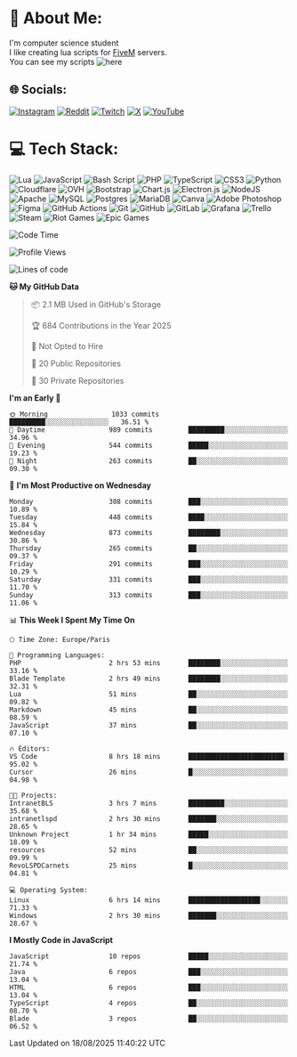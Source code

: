# 💫 About Me:
I'm computer science student
<br>I like creating lua scripts for <a href="https://fivem.net" target="_blank">FiveM</a> servers.
<br>You can see my scripts ![here](https://github.com/yazouv?tab=repositories&q=&type=&language=lua&sort=)


## 🌐 Socials:
[![Instagram](https://img.shields.io/badge/Instagram-%23E4405F.svg?logo=Instagram&logoColor=white)](https://instagram.com/yazouv) [![Reddit](https://img.shields.io/badge/Reddit-%23FF4500.svg?logo=Reddit&logoColor=white)](https://reddit.com/user/yazouv) [![Twitch](https://img.shields.io/badge/Twitch-%239146FF.svg?logo=Twitch&logoColor=white)](https://twitch.tv/yazouv) [![X](https://img.shields.io/badge/X-black.svg?logo=X&logoColor=white)](https://x.com/yazouv) [![YouTube](https://img.shields.io/badge/YouTube-%23FF0000.svg?logo=YouTube&logoColor=white)](https://youtube.com/@@yazouv) 

# 💻 Tech Stack:
![Lua](https://img.shields.io/badge/lua-%232C2D72.svg?style=for-the-badge&logo=lua&logoColor=white) ![JavaScript](https://img.shields.io/badge/javascript-%23323330.svg?style=for-the-badge&logo=javascript&logoColor=%23F7DF1E) ![Bash Script](https://img.shields.io/badge/bash_script-%23121011.svg?style=for-the-badge&logo=gnu-bash&logoColor=white) ![PHP](https://img.shields.io/badge/php-%23777BB4.svg?style=for-the-badge&logo=php&logoColor=white) ![TypeScript](https://img.shields.io/badge/typescript-%23007ACC.svg?style=for-the-badge&logo=typescript&logoColor=white) ![CSS3](https://img.shields.io/badge/css3-%231572B6.svg?style=for-the-badge&logo=css3&logoColor=white) ![Python](https://img.shields.io/badge/python-3670A0?style=for-the-badge&logo=python&logoColor=ffdd54) ![Cloudflare](https://img.shields.io/badge/Cloudflare-F38020?style=for-the-badge&logo=Cloudflare&logoColor=white) ![OVH](https://img.shields.io/badge/ovh-%23123F6D.svg?style=for-the-badge&logo=ovh&logoColor=#123F6D) ![Bootstrap](https://img.shields.io/badge/bootstrap-%238511FA.svg?style=for-the-badge&logo=bootstrap&logoColor=white) ![Chart.js](https://img.shields.io/badge/chart.js-F5788D.svg?style=for-the-badge&logo=chart.js&logoColor=white) ![Electron.js](https://img.shields.io/badge/Electron-191970?style=for-the-badge&logo=Electron&logoColor=white) ![NodeJS](https://img.shields.io/badge/node.js-6DA55F?style=for-the-badge&logo=node.js&logoColor=white) ![Apache](https://img.shields.io/badge/apache-%23D42029.svg?style=for-the-badge&logo=apache&logoColor=white) ![MySQL](https://img.shields.io/badge/mysql-4479A1.svg?style=for-the-badge&logo=mysql&logoColor=white) ![Postgres](https://img.shields.io/badge/postgres-%23316192.svg?style=for-the-badge&logo=postgresql&logoColor=white) ![MariaDB](https://img.shields.io/badge/MariaDB-003545?style=for-the-badge&logo=mariadb&logoColor=white) ![Canva](https://img.shields.io/badge/Canva-%2300C4CC.svg?style=for-the-badge&logo=Canva&logoColor=white) ![Adobe Photoshop](https://img.shields.io/badge/adobe%20photoshop-%2331A8FF.svg?style=for-the-badge&logo=adobe%20photoshop&logoColor=white) ![Figma](https://img.shields.io/badge/figma-%23F24E1E.svg?style=for-the-badge&logo=figma&logoColor=white) ![GitHub Actions](https://img.shields.io/badge/github%20actions-%232671E5.svg?style=for-the-badge&logo=githubactions&logoColor=white) ![Git](https://img.shields.io/badge/git-%23F05033.svg?style=for-the-badge&logo=git&logoColor=white) ![GitHub](https://img.shields.io/badge/github-%23121011.svg?style=for-the-badge&logo=github&logoColor=white) ![GitLab](https://img.shields.io/badge/gitlab-%23181717.svg?style=for-the-badge&logo=gitlab&logoColor=white) ![Grafana](https://img.shields.io/badge/grafana-%23F46800.svg?style=for-the-badge&logo=grafana&logoColor=white) ![Trello](https://img.shields.io/badge/Trello-%23026AA7.svg?style=for-the-badge&logo=Trello&logoColor=white) ![Steam](https://img.shields.io/badge/steam-%23000000.svg?style=for-the-badge&logo=steam&logoColor=white) ![Riot Games](https://img.shields.io/badge/riotgames-D32936.svg?style=for-the-badge&logo=riotgames&logoColor=white) ![Epic Games](https://img.shields.io/badge/epicgames-%23313131.svg?style=for-the-badge&logo=epicgames&logoColor=white)
 
<!--START_SECTION:waka-->
![Code Time](http://img.shields.io/badge/Code%20Time-1%2C508%20hrs%202%20mins-blue)

![Profile Views](http://img.shields.io/badge/Profile%20Views-0-blue)

![Lines of code](https://img.shields.io/badge/From%20Hello%20World%20I%27ve%20Written-28.3%20million%20lines%20of%20code-blue)

**🐱 My GitHub Data** 

> 📦 2.1 MB Used in GitHub's Storage 
 > 
> 🏆 684 Contributions in the Year 2025
 > 
> 🚫 Not Opted to Hire
 > 
> 📜 20 Public Repositories 
 > 
> 🔑 30 Private Repositories 
 > 
**I'm an Early 🐤** 

```text
🌞 Morning                1033 commits        █████████░░░░░░░░░░░░░░░░   36.51 % 
🌆 Daytime                989 commits         █████████░░░░░░░░░░░░░░░░   34.96 % 
🌃 Evening                544 commits         █████░░░░░░░░░░░░░░░░░░░░   19.23 % 
🌙 Night                  263 commits         ██░░░░░░░░░░░░░░░░░░░░░░░   09.30 % 
```
📅 **I'm Most Productive on Wednesday** 

```text
Monday                   308 commits         ███░░░░░░░░░░░░░░░░░░░░░░   10.89 % 
Tuesday                  448 commits         ████░░░░░░░░░░░░░░░░░░░░░   15.84 % 
Wednesday                873 commits         ████████░░░░░░░░░░░░░░░░░   30.86 % 
Thursday                 265 commits         ██░░░░░░░░░░░░░░░░░░░░░░░   09.37 % 
Friday                   291 commits         ███░░░░░░░░░░░░░░░░░░░░░░   10.29 % 
Saturday                 331 commits         ███░░░░░░░░░░░░░░░░░░░░░░   11.70 % 
Sunday                   313 commits         ███░░░░░░░░░░░░░░░░░░░░░░   11.06 % 
```


📊 **This Week I Spent My Time On** 

```text
🕑︎ Time Zone: Europe/Paris

💬 Programming Languages: 
PHP                      2 hrs 53 mins       ████████░░░░░░░░░░░░░░░░░   33.16 % 
Blade Template           2 hrs 49 mins       ████████░░░░░░░░░░░░░░░░░   32.31 % 
Lua                      51 mins             ██░░░░░░░░░░░░░░░░░░░░░░░   09.82 % 
Markdown                 45 mins             ██░░░░░░░░░░░░░░░░░░░░░░░   08.59 % 
JavaScript               37 mins             ██░░░░░░░░░░░░░░░░░░░░░░░   07.10 % 

🔥 Editors: 
VS Code                  8 hrs 18 mins       ████████████████████████░   95.02 % 
Cursor                   26 mins             █░░░░░░░░░░░░░░░░░░░░░░░░   04.98 % 

🐱‍💻 Projects: 
IntranetBLS              3 hrs 7 mins        █████████░░░░░░░░░░░░░░░░   35.68 % 
intranetlspd             2 hrs 30 mins       ███████░░░░░░░░░░░░░░░░░░   28.65 % 
Unknown Project          1 hr 34 mins        █████░░░░░░░░░░░░░░░░░░░░   18.09 % 
resources                52 mins             ██░░░░░░░░░░░░░░░░░░░░░░░   09.99 % 
RevoLSPDCarnets          25 mins             █░░░░░░░░░░░░░░░░░░░░░░░░   04.81 % 

💻 Operating System: 
Linux                    6 hrs 14 mins       ██████████████████░░░░░░░   71.33 % 
Windows                  2 hrs 30 mins       ███████░░░░░░░░░░░░░░░░░░   28.67 % 
```

**I Mostly Code in JavaScript** 

```text
JavaScript               10 repos            █████░░░░░░░░░░░░░░░░░░░░   21.74 % 
Java                     6 repos             ███░░░░░░░░░░░░░░░░░░░░░░   13.04 % 
HTML                     6 repos             ███░░░░░░░░░░░░░░░░░░░░░░   13.04 % 
TypeScript               4 repos             ██░░░░░░░░░░░░░░░░░░░░░░░   08.70 % 
Blade                    3 repos             ██░░░░░░░░░░░░░░░░░░░░░░░   06.52 % 
```




 Last Updated on 18/08/2025 11:40:22 UTC
<!--END_SECTION:waka-->

<!--START_SECTION:SHOW_PROJECTS-->
<!--END_SECTION:SHOW_PROJECTS-->

<!--START_SECTION:SHOW_LINES_OF_CODE-->
<!--END_SECTION:SHOW_LINES_OF_CODE-->

<!--START_SECTION:SHOW_TOTAL_CODE_TIME-->
<!--END_SECTION:SHOW_TOTAL_CODE_TIME-->

<!--START_SECTION:SHOW_COMMIT-->
<!--END_SECTION:SHOW_COMMIT-->

<!--START_SECTION:SHOW_DAYS_OF_WEEK-->
<!--END_SECTION:SHOW_DAYS_OF_WEEK-->

<!--START_SECTION:SHOW_LANGUAGE-->
<!--END_SECTION:SHOW_LANGUAGE-->

<!--START_SECTION:SHOW_PROFILE_VIEWS-->
<!--END_SECTION:SHOW_PROFILE_VIEWS-->

<!--START_SECTION:SHOW_TIMEZONE-->
<!--END_SECTION:SHOW_TIMEZONE-->

<!--START_SECTION:SHOW_LANGUAGE_PER_REPO-->
<!--END_SECTION:SHOW_LANGUAGE_PER_REPO-->

<!--START_SECTION:SHOW_SHORT_INFO-->
<!--END_SECTION:SHOW_SHORT_INFO-->
